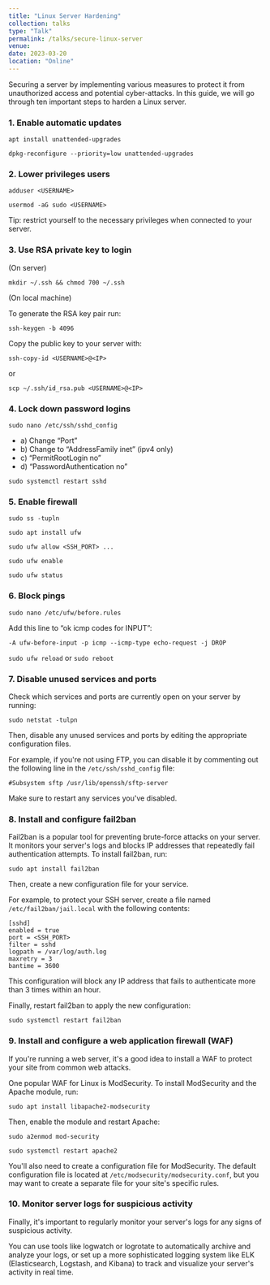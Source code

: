 ```yaml
---
title: "Linux Server Hardening"
collection: talks
type: "Talk"
permalink: /talks/secure-linux-server
venue:
date: 2023-03-20
location: "Online"
---
```


Securing a server by implementing various measures to protect it from unauthorized access and potential cyber-attacks. In this guide, we will go through ten important steps to harden a Linux server.

### 1. Enable automatic updates

`apt install unattended-upgrades`

`dpkg-reconfigure --priority=low unattended-upgrades`


### 2. Lower privileges users

`adduser <USERNAME>`

`usermod -aG sudo <USERNAME>`

Tip: restrict yourself to the necessary privileges when connected to your server.


### 3. Use RSA private key to login

(On server)

`mkdir ~/.ssh && chmod 700 ~/.ssh`

(On local machine)

To generate the RSA key pair run:

`ssh-keygen -b 4096`

Copy the public key to your server with:

`ssh-copy-id <USERNAME>@<IP>`

or

`scp ~/.ssh/id_rsa.pub <USERNAME>@<IP>`


### 4. Lock down password logins

`sudo nano /etc/ssh/sshd_config`

- a) Change “Port”
- b) Change to “AddressFamily inet” (ipv4 only)
- c) “PermitRootLogin no”
- d) “PasswordAuthentication no”

`sudo systemctl restart sshd`


### 5. Enable firewall

`sudo ss -tupln`

`sudo apt install ufw`

`sudo ufw allow <SSH_PORT> ...`

`sudo ufw enable`

`sudo ufw status`


### 6. Block pings

`sudo nano /etc/ufw/before.rules`

Add this line to “ok icmp codes for INPUT”:

`-A ufw-before-input -p icmp --icmp-type echo-request -j DROP`

`sudo ufw reload` or `sudo reboot`


### 7. Disable unused services and ports

Check which services and ports are currently open on your server by running:

`sudo netstat -tulpn`

Then, disable any unused services and ports by editing the appropriate configuration files.

For example, if you're not using FTP, you can disable it by commenting out the following line in the `/etc/ssh/sshd_config` file:

`#Subsystem sftp /usr/lib/openssh/sftp-server`

Make sure to restart any services you've disabled.


### 8. Install and configure fail2ban

Fail2ban is a popular tool for preventing brute-force attacks on your server. It monitors your server's logs and blocks IP addresses that repeatedly fail authentication attempts. To install fail2ban, run:

`sudo apt install fail2ban`

Then, create a new configuration file for your service.

For example, to protect your SSH server, create a file named `/etc/fail2ban/jail.local` with the following contents:

```
[sshd]
enabled = true
port = <SSH_PORT>
filter = sshd
logpath = /var/log/auth.log
maxretry = 3
bantime = 3600
```

This configuration will block any IP address that fails to authenticate more than 3 times within an hour.

Finally, restart fail2ban to apply the new configuration:

`sudo systemctl restart fail2ban`


### 9. Install and configure a web application firewall (WAF)

If you're running a web server, it's a good idea to install a WAF to protect your site from common web attacks.

One popular WAF for Linux is ModSecurity. To install ModSecurity and the Apache module, run:

`sudo apt install libapache2-modsecurity`

Then, enable the module and restart Apache:

`sudo a2enmod mod-security`

`sudo systemctl restart apache2`

You'll also need to create a configuration file for ModSecurity. The default configuration file is located at `/etc/modsecurity/modsecurity.conf`, but you may want to create a separate file for your site's specific rules.


### 10. Monitor server logs for suspicious activity

Finally, it's important to regularly monitor your server's logs for any signs of suspicious activity.

You can use tools like logwatch or logrotate to automatically archive and analyze your logs, or set up a more sophisticated logging system like ELK (Elasticsearch, Logstash, and Kibana) to track and visualize your server's activity in real time.

